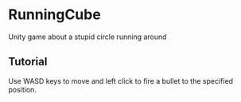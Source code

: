 # RunningCube
Unity game about a stupid circle running around
## Tutorial
Use WASD keys to move and left click to fire a bullet to the specified position.
